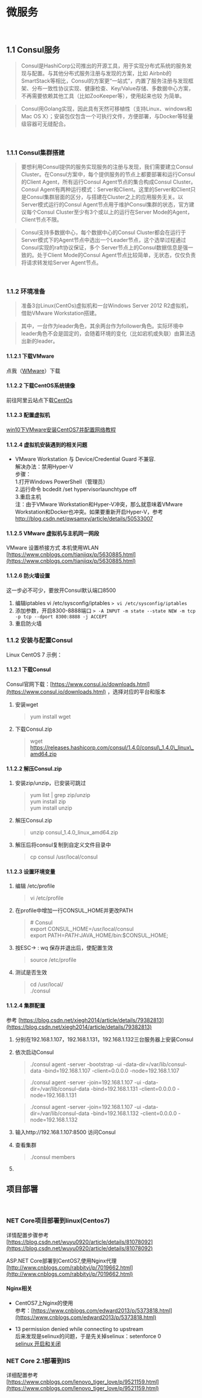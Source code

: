 
# 微服务

<a id="consul_service">&nbsp;</a>
## 1.1 Consul服务
> Consul是HashiCorp公司推出的开源工具，用于实现分布式系统的服务发现与配置。与其他分布式服务注册与发现的方案，比如 Airbnb的SmartStack等相比，Consul的方案更“一站式”，内置了服务注册与发现框 架、分布一致性协议实现、健康检查、Key/Value存储、多数据中心方案，不再需要依赖其他工具（比如ZooKeeper等），使用起来也较 为简单。

> Consul用Golang实现，因此具有天然可移植性（支持Linux、windows和Mac OS X）；安装包仅包含一个可执行文件，方便部署，与Docker等轻量级容器可无缝配合。 

<a id="consul_cluster">&nbsp;</a>
### 1.1.1 Consul集群搭建
> 要想利用Consul提供的服务实现服务的注册与发现，我们需要建立Consul Cluster。在Consul方案中，每个提供服务的节点上都要部署和运行Consul的Client Agent，所有运行Consul Agent节点的集合构成Consul Cluster。Consul Agent有两种运行模式：Server和Client。这里的Server和Client只是Consul集群层面的区分，与搭建在Cluster之上的应用服务无关。以Server模式运行的Consul Agent节点用于维护Consul集群的状态，官方建议每个Consul Cluster至少有3个或以上的运行在Server Mode的Agent，Client节点不限。

> Consul支持多数据中心，每个数据中心的Consul Cluster都会在运行于Server模式下的Agent节点中选出一个Leader节点，这个选举过程通过Consul实现的raft协议保证，多个 Server节点上的Consul数据信息是强一致的。处于Client Mode的Consul Agent节点比较简单，无状态，仅仅负责将请求转发给Server Agent节点。

<a id="consul_environment">&nbsp;</a>
### 1.1.2 环境准备
> 准备3台Linux(CentOs)虚拟机和一台Windows Server 2012 R2虚拟机，借助VMware Workstation搭建。

>其中，一台作为leader角色，其余两台作为follower角色。实际环境中leader角色不会是固定的，会随着环境的变化（比如宕机或失联）由算法选出新的leader。

#### 1.1.2.1 下载VMware

点我（[WMware](http://xzc.197746.com/VMware-workstation-full1413.zip)）下载

#### 1.1.2.2 下载CentOS系统镜像
前往阿里云站点下载[CentOs](http://mirrors.aliyun.com/centos/)

#### 1.1.2.3 配置虚拟机
[win10下VMware安装CentOS7并配置网络教程](https://blog.csdn.net/zyq_2014/article/details/79692181)

#### 1.1.2.4 虚拟机安装遇到的相关问题

- VMware Workstation 与 Device/Credential Guard 不兼容.   
 解决办法：禁用Hyper-V  
 步骤：  
 1.打开Windows PowerShell（管理员）  
 2.运行命令 bcdedit /set hypervisorlaunchtype off  
 3.重启主机  
 注：由于VMware Workstation和Hyper-V冲突，那么就意味着VMware Workstation和Docker也冲突。如果要重新开启Hyper-V，参考 http://blog.csdn.net/qwsamxy/article/details/50533007

#### 1.1.2.5 VMware 虚拟机与主机同一网段
VMware 设置桥接方式 本机使用WLAN [https://www.cnblogs.com/tianjiqx/p/5630885.html](https://www.cnblogs.com/tianjiqx/p/5630885.html)

#### 1.1.2.6 防火墙设置
这一步必不可少，要放开Consul默认端口8500  
1. 编辑iptables vi /etc/sysconfig/iptables
	`> vi /etc/sysconfig/iptables` 	 
2. 添加参数，开启8300-8888端口
	`> -A INPUT -m state --state NEW -m tcp -p tcp --dport 8300:8888 -j ACCEPT`  
3. 重启防火墙

### 1.1.2 安装与配置Consul
Linux CentOS 7 示例：
#### 1.1.2.1 下载Consul
Consul官网下载：[https://www.consul.io/downloads.html](https://www.consul.io/downloads.html) ，选择对应的平台和版本

1. 安装wget  
    > yum install wget
2. 下载Consul.zip
	> wget https://releases.hashicorp.com/consul/1.4.0/consul\_1.4.0\_linux\_amd64.zip

#### 1.1.2.2 解压Consul.zip
1. 安装zip/unzip，已安装可跳过
	> yum list | grep zip/unzip  
	> yum install zip  
	> yum install unzip
2. 解压Consul.zip
	> unzip consul\_1.4.0\_linux\_amd64.zip
3. 解压后将consul复制到自定义文件目录中
	> cp consul /usr/local/consul

#### 1.1.2.3 设置环境变量
	
1. 编辑 /etc/profile
	> vi /etc/profile
2. 在profile中增加一行CONSUL_HOME并更改PATH
	> \# Consul  
	> export CONSUL_HOME=/usr/local/consul  
	> export PATH=$PATH:$JAVA_HOME/bin:$CONSUL_HOME;  
3. 按ESC-> : wq 保存并退出后，使配置生效
	> source /etc/profile
4. 测试是否生效
	> cd /usr/local/  
	> ./consul

#### 1.1.2.4 集群配置
参考 [https://blog.csdn.net/xiegh2014/article/details/79382813](https://blog.csdn.net/xiegh2014/article/details/79382813)  

1. 分别在192.168.1.107，192.168.1.131，192.168.1.132三台服务器上安装Consul
2. 依次启动Consul  
	> ./consul agent -server -bootstrap -ui -data-dir=/var/lib/consul-data -bind=192.168.1.107 -client=0.0.0.0 -node=192.168.1.107
	   
	> ./consul agent -server -join=192.168.1.107 -ui -data-dir=/var/lib/consul-data -bind=192.168.1.131 -client=0.0.0.0 -node=192.168.1.131  
	
	> ./consul agent -server -join=192.168.1.107 -ui -data-dir=/var/lib/consul-data -bind=192.168.1.132 -client=0.0.0.0 -node=192.168.1.132 
3. 输入http://192.168.1.107:8500 访问Consul  
4. 查看集群  
	> ./consul members  
5. 
	

## 项目部署
<a id="publish">&nbsp;</a>

### NET Core项目部署到linux(Centos7)
详情配置步骤参考  
[https://blog.csdn.net/wuyu0920/article/details/81078092](https://blog.csdn.net/wuyu0920/article/details/81078092)  

ASP.NET Core部署到CentOS7,使用Nginx代理  
[http://www.cnblogs.com/rabbityi/p/7019662.html](http://www.cnblogs.com/rabbityi/p/7019662.html)

#### Nginx相关
- CentOS7上Nginx的使用  
	参考：[https://www.cnblogs.com/edward2013/p/5373818.html](https://www.cnblogs.com/edward2013/p/5373818.html)

- 13 permission denied while connecting to upstream  
  后来发现是selinux的问题，于是先关掉selinux：setenforce 0  
  [selinux 开启和关闭](https://blog.csdn.net/qq_39698293/article/details/79505285)
  
### NET Core 2.1部署到IIS
详细配置参考  
 [https://www.cnblogs.com/lenovo_tiger_love/p/9521159.html](https://www.cnblogs.com/lenovo_tiger_love/p/9521159.html)
 

